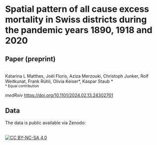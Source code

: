 # Spatial pattern of all cause excess mortality in Swiss districts during the pandemic years 1890, 1918 and 2020

## Paper (preprint)
<br >
Katarina L Matthes, Joël Floris, Aziza Merzouki, Christoph Junker, Rolf Weitkunat, Frank Rühli, Olivia Keiser*, Kaspar Staub *
<br >
<sub>* Equal contribution</sub>

 <i> medRxiv </i> 
https://doi.org/10.1101/2024.02.13.24302701


## Data

The data is public available via Zenodo:
<br >
<br >


[![CC BY-NC-SA 4.0][cc-by-nc-sa-image]][cc-by-nc-sa]

[cc-by-nc-sa]: http://creativecommons.org/licenses/by-nc-sa/4.0/
[cc-by-nc-sa-image]: https://licensebuttons.net/l/by-nc-sa/4.0/88x31.png

